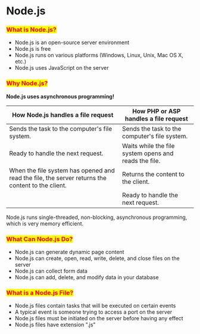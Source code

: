 # Node.js

### <mark style="color:red;">What is Node.js?</mark>

* Node.js is an open-source server environment
* Node.js is free
* Node.js runs on various platforms (Windows, Linux, Unix, Mac OS X, etc.)
* Node.js uses JavaScript on the server

### <mark style="color:red;">Why Node.js?</mark>

**Node.js uses asynchronous programming!**

| How Node.js handles a file request                                                               | How PHP or ASP handles a file request                 |
| ------------------------------------------------------------------------------------------------ | ----------------------------------------------------- |
| Sends the task to the computer's file system.                                                    | Sends the task to the computer's file system.         |
| Ready to handle the next request.                                                                | Waits while the file system opens and reads the file. |
| When the file system has opened and read the file, the server returns the content to the client. | Returns the content to the client.                    |
|                                                                                                  | Ready to handle the next request.                     |

Node.js runs single-threaded, non-blocking, asynchronous programming, which is very memory efficient.

### <mark style="color:red;">What Can Node.js Do?</mark>

* Node.js can generate dynamic page content
* Node.js can create, open, read, write, delete, and close files on the server
* Node.js can collect form data
* Node.js can add, delete, and modify data in your database

### <mark style="color:red;">What is a Node.js File?</mark>

* Node.js files contain tasks that will be executed on certain events
* A typical event is someone trying to access a port on the server
* Node.js files must be initiated on the server before having any effect
* Node.js files have extension ".js"
